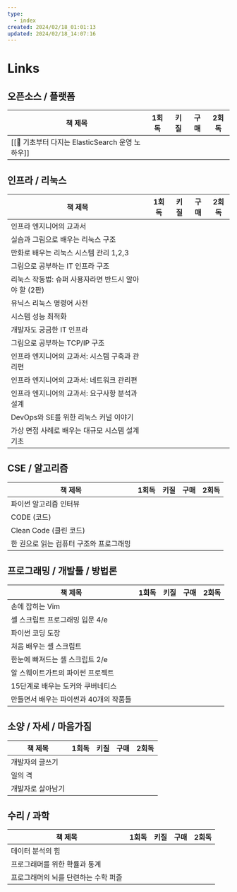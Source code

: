 ```yaml
---
type:
  - index
created: 2024/02/18_01:01:13
updated: 2024/02/18_14:07:16
---
```


# Links

## 오픈소스 / 플랫폼

| 책 제목                                 | 1회독 | 키질 | 구매 | 2회독 |
|--------------------------------------|-----|----|----|-----|
| [[📕 기초부터 다지는 ElasticSearch 운영 노하우]] |     |    |    |     |

## 인프라 / 리눅스

| 책 제목                             | 1회독 | 키질 | 구매 | 2회독 |
|----------------------------------|-----|----|----|-----|
| 인프라 엔지니어의 교과서                    |     |    |    |     |
| 실습과 그림으로 배우는 리눅스 구조              |     |    |    |     |
| 만화로 배우는 리눅스 시스템 관리 1,2,3         |     |    |    |     |
| 그림으로 공부하는 IT 인프라 구조              |     |    |    |     |
| 리눅스 작동법: 슈퍼 사용자라면 반드시 알아야 할 (2판) |     |    |    |     |
| 유닉스 리눅스 명령어 사전                   |     |    |    |     |
| 시스템 성능 최적화                       |     |    |    |     |
| 개발자도 궁금한 IT 인프라                  |     |    |    |     |
| 그림으로 공부하는 TCP/IP 구조              |     |    |    |     |
| 인프라 엔지니어의 교과서: 시스템 구축과 관리편       |     |    |    |     |
| 인프라 엔지니어의 교과서: 네트워크 관리편          |     |    |    |     |
| 인프라 엔지니어의 교과서: 요구사항 분석과 설계       |     |    |    |     |
| DevOps와 SE를 위한 리눅스 커널 이야기        |     |    |    |     |
| 가상 면접 사례로 배우는 대규모 시스템 설계 기초      |     |    |    |     |

## CSE / 알고리즘

| 책 제목                   | 1회독 | 키질 | 구매 | 2회독 |
|------------------------|-----|----|----|-----|
| 파이썬 알고리즘 인터뷰           |     |    |    |     |
| CODE (코드)              |     |    |    |     |
| Clean Code (클린 코드)     |     |    |    |     |
| 한 권으로 읽는 컴퓨터 구조와 프로그래밍 |     |    |    |     |

## 프로그래밍 / 개발툴 / 방법론

| 책 제목                   | 1회독 | 키질 | 구매 | 2회독 |
|------------------------|-----|----|----|-----|
| 손에 잡히는 Vim             |     |    |    |     |
| 셸 스크립트 프로그래밍 입문 4/e    |     |    |    |     |
| 파이썬 코딩 도장              |     |    |    |     |
| 처음 배우는 셸 스크립트          |     |    |    |     |
| 한눈에 빠져드는 셸 스크립트 2/e    |     |    |    |     |
| 알 스웨이트가트의 파이썬 프로젝트     |     |    |    |     |
| 15단계로 배우는 도커와 쿠버네티스    |     |    |    |     |
| 만들면서 배우는 파이썬과 40개의 작품들 |     |    |    |     |

## 소양 / 자세 / 마음가짐

| 책 제목      | 1회독 | 키질 | 구매 | 2회독 |
|-----------|-----|----|----|-----|
| 개발자의 글쓰기  |     |    |    |     |
| 일의 격      |     |    |    |     |
| 개발자로 살아남기 |     |    |    |     |

## 수리 / 과학

| 책 제목                 | 1회독 | 키질 | 구매 | 2회독 |
|----------------------|-----|----|----|-----|
| 데이터 분석의 힘            |     |    |    |     |
| 프로그래머를 위한 확률과 통계     |     |    |    |     |
| 프로그래머의 뇌를 단련하는 수학 퍼즐 |     |    |    |     |
